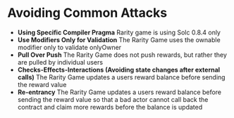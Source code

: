 # Avoiding Common Attacks

* **Using Specific Compiler Pragma** Rarity game is using Solc 0.8.4 only
* **Use Modifiers Only for Validation** The Rarity Game uses the ownable modifier only to validate onlyOwner
* **Pull Over Push** The Rarity Game does not push rewards, but rather they are pulled by individual users
* **Checks-Effects-Interactions (Avoiding state changes after external calls)** The Rarity Game updates a users reward balance before sending the reward value
* **Re-entrancy** The Rarity Game updates a users reward balance before sending the reward value so that a bad actor cannot call back the contract and claim more rewards before the balance is updated